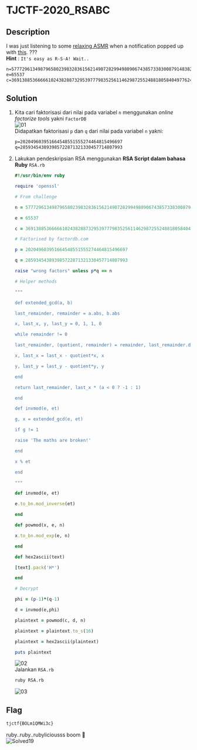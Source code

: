 # TJCTF-2020_RSABC
## Description
I was just listening to some  [relaxing ASMR](https://youtu.be/J2g3lvNkAfI)  when a notification popped up with  [this](https://static.tjctf.org/68f148e8d4b5ceb8f9fa6da568db024c28b80b55891fba49880b76b35d436114_rsa.txt).
??? <br>
__Hint__ : ```It's easy as R-S-A! Wait..``` <br>
```html
n=57772961349879658023983283615621490728299498090674385733830087914838280699121 
e=65537
c=36913885366666102438288732953977798352561146298725524881805840497762448828130
```

## Solution
1. Kita cari faktorisasi dari nilai pada variabel ```n``` menggunakan _online factorize tools_ yakni ```FactorDB```<br>
![01](https://user-images.githubusercontent.com/49342639/83088275-73c86f00-a0bd-11ea-911f-86339762c88d.PNG)
	<br> Didapatkan faktorisasi ```p``` dan ```q``` dari nilai pada variabel ```n``` yakni:
	```html
	p=202049603951664548551555274464815496697
	q=285934543893985722871321330457714807993
	```
2. Lakukan pendeskripsian RSA menggunakan __RSA Script dalam bahasa Ruby__ ```RSA.rb```
	```ruby
	#!/usr/bin/env ruby

	require 'openssl'

	# From challenge

	n = 57772961349879658023983283615621490728299498090674385733830087914838280699121 
	
	e = 65537

	c = 36913885366666102438288732953977798352561146298725524881805840497762448828130

	# Factorised by factordb.com

	p = 202049603951664548551555274464815496697

	q = 285934543893985722871321330457714807993

	raise "wrong factors" unless p*q == n

	# Helper methods

	"""

	def extended_gcd(a, b)

	last_remainder, remainder = a.abs, b.abs

	x, last_x, y, last_y = 0, 1, 1, 0

	while remainder != 0

	last_remainder, (quotient, remainder) = remainder, last_remainder.divmod(remainder)

	x, last_x = last_x - quotient*x, x

	y, last_y = last_y - quotient*y, y

	end

	return last_remainder, last_x * (a < 0 ? -1 : 1)

	end

	def invmod(e, et)

	g, x = extended_gcd(e, et)

	if g != 1

	raise 'The maths are broken!'

	end

	x % et

	end

	"""

	def invmod(e, et)

	e.to_bn.mod_inverse(et)

	end

	def powmod(x, e, n)

	x.to_bn.mod_exp(e, n)

	end

	def hex2ascii(text)

	[text].pack('H*')

	end

	# Decrypt

	phi = (p-1)*(q-1)

	d = invmod(e,phi)

	plaintext = powmod(c, d, n)

	plaintext = plaintext.to_s(16)

	plaintext = hex2ascii(plaintext)

	puts plaintext
	```
	![02](https://user-images.githubusercontent.com/49342639/83088915-3cf35880-a0bf-11ea-81ed-fc1ffa2bfa33.PNG)
	<br>Jalankan ```RSA.rb``` <br>
	```html
	ruby RSA.rb
	```
	![03](https://user-images.githubusercontent.com/49342639/83089021-76c45f00-a0bf-11ea-99ac-db01cc723e88.PNG)
	
## Flag
```html
tjctf{BOLm1QMWi3c}
```
ruby..ruby..rubyliciousss boom :sparkler: <br>
![Solved19](https://user-images.githubusercontent.com/49342639/83089186-e5a1b800-a0bf-11ea-8d14-af256e9cacf9.PNG)
